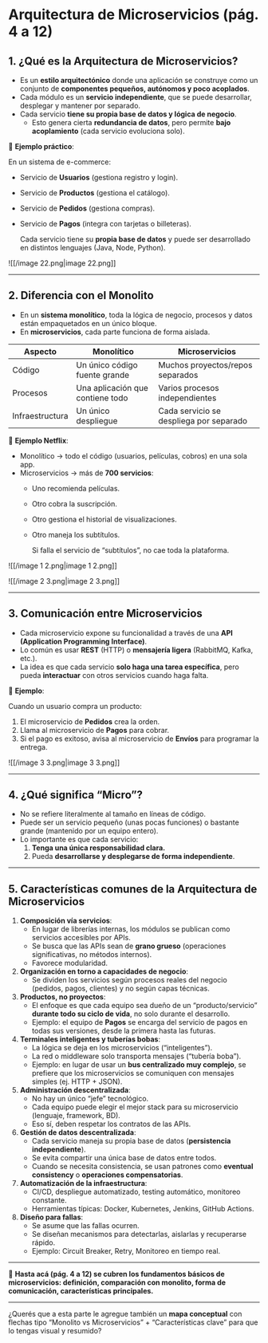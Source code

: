 # Arquitectura de Microservicios (pág. 4 a 12)

## 1. ¿Qué es la Arquitectura de Microservicios?

- Es un **estilo arquitectónico** donde una aplicación se construye como un conjunto de **componentes pequeños, autónomos y poco acoplados**.
- Cada módulo es un **servicio independiente**, que se puede desarrollar, desplegar y mantener por separado.
- Cada servicio **tiene su propia base de datos y lógica de negocio**.
    - Esto genera cierta **redundancia de datos**, pero permite **bajo acoplamiento** (cada servicio evoluciona solo).

🔹 **Ejemplo práctico**:

En un sistema de e-commerce:

- Servicio de **Usuarios** (gestiona registro y login).
- Servicio de **Productos** (gestiona el catálogo).
- Servicio de **Pedidos** (gestiona compras).
- Servicio de **Pagos** (integra con tarjetas o billeteras).
    
    Cada servicio tiene su **propia base de datos** y puede ser desarrollado en distintos lenguajes (Java, Node, Python).
    

![[/image 22.png|image 22.png]]

---

## 2. Diferencia con el Monolito

- En un **sistema monolítico**, toda la lógica de negocio, procesos y datos están empaquetados en un único bloque.
- En **microservicios**, cada parte funciona de forma aislada.

|Aspecto|Monolítico|Microservicios|
|---|---|---|
|Código|Un único código fuente grande|Muchos proyectos/repos separados|
|Procesos|Una aplicación que contiene todo|Varios procesos independientes|
|Infraestructura|Un único despliegue|Cada servicio se despliega por separado|

🔹 **Ejemplo Netflix**:

- Monolítico → todo el código (usuarios, películas, cobros) en una sola app.
- Microservicios → más de **700 servicios**:
    - Uno recomienda películas.
    - Otro cobra la suscripción.
    - Otro gestiona el historial de visualizaciones.
    - Otro maneja los subtítulos.
        
        Si falla el servicio de “subtítulos”, no cae toda la plataforma.
        

![[/image 1 2.png|image 1 2.png]]

![[/image 2 3.png|image 2 3.png]]

---

## 3. Comunicación entre Microservicios

- Cada microservicio expone su funcionalidad a través de una **API (Application Programming Interface)**.
- Lo común es usar **REST** (HTTP) o **mensajería ligera** (RabbitMQ, Kafka, etc.).
- La idea es que cada servicio **solo haga una tarea específica**, pero pueda **interactuar** con otros servicios cuando haga falta.

🔹 **Ejemplo**:

Cuando un usuario compra un producto:

1. El microservicio de **Pedidos** crea la orden.
2. Llama al microservicio de **Pagos** para cobrar.
3. Si el pago es exitoso, avisa al microservicio de **Envíos** para programar la entrega.

![[/image 3 3.png|image 3 3.png]]

---

## 4. ¿Qué significa “Micro”?

- No se refiere literalmente al tamaño en líneas de código.
- Puede ser un servicio pequeño (unas pocas funciones) o bastante grande (mantenido por un equipo entero).
- Lo importante es que cada servicio:
    1. **Tenga una única responsabilidad clara.**
    2. Pueda **desarrollarse y desplegarse de forma independiente**.

---

## 5. Características comunes de la Arquitectura de Microservicios

1. **Composición vía servicios**:
    - En lugar de librerías internas, los módulos se publican como servicios accesibles por APIs.
    - Se busca que las APIs sean de **grano grueso** (operaciones significativas, no métodos internos).
    - Favorece modularidad.
2. **Organización en torno a capacidades de negocio**:
    - Se dividen los servicios según procesos reales del negocio (pedidos, pagos, clientes) y no según capas técnicas.
3. **Productos, no proyectos**:
    - El enfoque es que cada equipo sea dueño de un “producto/servicio” **durante todo su ciclo de vida**, no solo durante el desarrollo.
    - Ejemplo: el equipo de **Pagos** se encarga del servicio de pagos en todas sus versiones, desde la primera hasta las futuras.
4. **Terminales inteligentes y tuberías bobas**:
    - La lógica se deja en los microservicios (“inteligentes”).
    - La red o middleware solo transporta mensajes (“tubería boba”).
    - Ejemplo: en lugar de usar un **bus centralizado muy complejo**, se prefiere que los microservicios se comuniquen con mensajes simples (ej. HTTP + JSON).
5. **Administración descentralizada**:
    - No hay un único “jefe” tecnológico.
    - Cada equipo puede elegir el mejor stack para su microservicio (lenguaje, framework, BD).
    - Eso sí, deben respetar los contratos de las APIs.
6. **Gestión de datos descentralizada**:
    - Cada servicio maneja su propia base de datos (**persistencia independiente**).
    - Se evita compartir una única base de datos entre todos.
    - Cuando se necesita consistencia, se usan patrones como **eventual consistency** o **operaciones compensatorias**.
7. **Automatización de la infraestructura**:
    - CI/CD, despliegue automatizado, testing automático, monitoreo constante.
    - Herramientas típicas: Docker, Kubernetes, Jenkins, GitHub Actions.
8. **Diseño para fallas**:
    - Se asume que las fallas ocurren.
    - Se diseñan mecanismos para detectarlas, aislarlas y recuperarse rápido.
    - Ejemplo: Circuit Breaker, Retry, Monitoreo en tiempo real.

---

📌 **Hasta acá (pág. 4 a 12) se cubren los fundamentos básicos de microservicios: definición, comparación con monolito, forma de comunicación, características principales.**

---

¿Querés que a esta parte le agregue también un **mapa conceptual** con flechas tipo “Monolito vs Microservicios” + “Características clave” para que lo tengas visual y resumido?